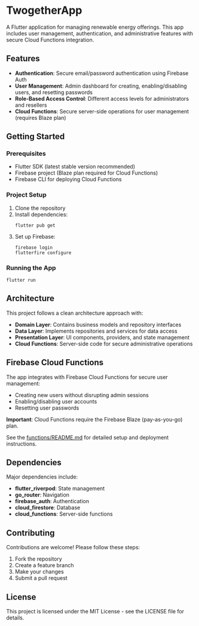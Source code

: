 # TwogetherApp

A Flutter application for managing renewable energy offerings. This app includes user management, authentication, and administrative features with secure Cloud Functions integration.

## Features

- **Authentication**: Secure email/password authentication using Firebase Auth
- **User Management**: Admin dashboard for creating, enabling/disabling users, and resetting passwords
- **Role-Based Access Control**: Different access levels for administrators and resellers
- **Cloud Functions**: Secure server-side operations for user management (requires Blaze plan)

## Getting Started

### Prerequisites

- Flutter SDK (latest stable version recommended)
- Firebase project (Blaze plan required for Cloud Functions)
- Firebase CLI for deploying Cloud Functions

### Project Setup

1. Clone the repository
2. Install dependencies:
   ```
   flutter pub get
   ```
3. Set up Firebase:
   ```
   firebase login
   flutterfire configure
   ```

### Running the App

```
flutter run
```

## Architecture

This project follows a clean architecture approach with:

- **Domain Layer**: Contains business models and repository interfaces
- **Data Layer**: Implements repositories and services for data access
- **Presentation Layer**: UI components, providers, and state management
- **Cloud Functions**: Server-side code for secure administrative operations

## Firebase Cloud Functions

The app integrates with Firebase Cloud Functions for secure user management:

- Creating new users without disrupting admin sessions
- Enabling/disabling user accounts
- Resetting user passwords

**Important**: Cloud Functions require the Firebase Blaze (pay-as-you-go) plan.

See the [functions/README.md](functions/README.md) for detailed setup and deployment instructions.

## Dependencies

Major dependencies include:

- **flutter_riverpod**: State management
- **go_router**: Navigation
- **firebase_auth**: Authentication
- **cloud_firestore**: Database
- **cloud_functions**: Server-side functions

## Contributing

Contributions are welcome! Please follow these steps:

1. Fork the repository
2. Create a feature branch
3. Make your changes
4. Submit a pull request

## License

This project is licensed under the MIT License - see the LICENSE file for details.
